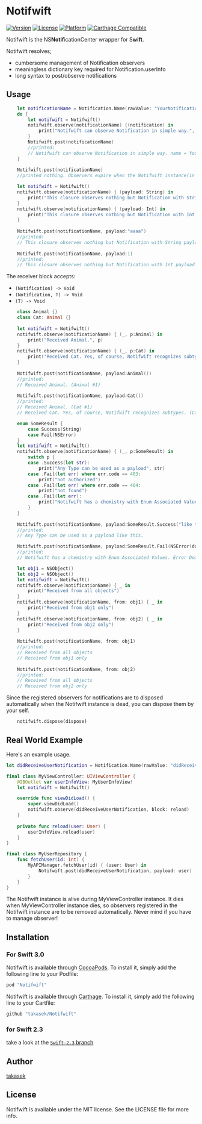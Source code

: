 # Notifwift

[![Version](https://img.shields.io/cocoapods/v/Notifwift.svg?style=flat)](http://cocoapods.org/pods/Notifwift)
[![License](https://img.shields.io/cocoapods/l/Notifwift.svg?style=flat)](http://cocoapods.org/pods/Notifwift)
[![Platform](https://img.shields.io/cocoapods/p/Notifwift.svg?style=flat)](http://cocoapods.org/pods/Notifwift)
[![Carthage Compatible](https://img.shields.io/badge/Carthage-compatible-4BC51D.svg?style=flat)](https://github.com/Carthage/Carthage)

Notifwift is the NS**Notif**icationCenter wrapper for S**wift**.

Notifwift resolves;

- cumbersome management of Notification observers
- meaningless dictionary key required for Notification.userInfo
- long syntax to post/observe notifications


## Usage

```swift
    let notificationName = Notification.Name(rawValue: "YourNotificationName")
    do {
        let notifwift = Notifwift()
        notifwift.observe(notificationName) {(notification) in
            print("Notifwift can observe Notification in simple way.", notification)
        }
        Notifwift.post(notificationName)
        //printed:
        // Notifwift can observe Notification in simple way. name = YourNotificationName, object = nil, userInfo = nil
    }
    
    Notifwift.post(notificationName)
    //printed nothing. Observers expire when the Notifwift instance(in this case) is destructed.
```

```swift
    let notifwift = Notifwift()
    notifwift.observe(notificationName) { (payload: String) in
        print("This closure observes nothing but Notification with String payload.", payload)
    }
    notifwift.observe(notificationName) { (payload: Int) in
        print("This closure observes nothing but Notification with Int payload.", payload)
    }
    
    Notifwift.post(notificationName, payload:"aaaa")
    //printed:
    // This closure observes nothing but Notification with String payload. aaaa
    
    Notifwift.post(notificationName, payload:1)
    //printed:
    // This closure observes nothing but Notification with Int payload. 1
```

The receiver block accepts:

- `(Notification) -> Void`
- `(Notification, T) -> Void`
- `(T) -> Void`

```swift
    class Animal {}
    class Cat: Animal {}
    
    let notifwift = Notifwift()
    notifwift.observe(notificationName) { (_, p:Animal) in
        print("Received Animal.", p)
    }
    notifwift.observe(notificationName) { (_, p:Cat) in
        print("Received Cat. Yes, of course, Notifwift recognizes subtypes.", p)
    }
    
    Notifwift.post(notificationName, payload:Animal())
    //printed:
    // Received Animal. (Animal #1)
    
    Notifwift.post(notificationName, payload:Cat())
    //printed:
    // Received Animal. (Cat #1)
    // Received Cat. Yes, of course, Notifwift recognizes subtypes. (Cat #1)
```

```swift
    enum SomeResult {
        case Success(String)
        case Fail(NSError)
    }
    let notifwift = Notifwift()
    notifwift.observe(notificationName) { (_, p:SomeResult) in
        switch p {
        case .Success(let str):
            print("Any Type can be used as a payload", str)
        case .Fail(let err) where err.code == 403:
            print("not authorized")
        case .Fail(let err) where err.code == 404:
            print("not found")
        case .Fail(let err):
            print("Notifwift has a chemistry with Enum Associated Values.", err)
        }
    }
    
    Notifwift.post(notificationName, payload:SomeResult.Success("like this."))
    //printed:
    // Any Type can be used as a payload like this.

    Notifwift.post(notificationName, payload:SomeResult.Fail(NSError(domain: "", code: 0, userInfo: nil)))
    //printed:
    // Notifwift has a chemistry with Enum Associated Values. Error Domain= Code=0 "(null)"
```

```swift
    let obj1 = NSObject()
    let obj2 = NSObject()
    let notifwift = Notifwift()
    notifwift.observe(notificationName) { _ in
        print("Received from all objects")
    }
    notifwift.observe(notificationName, from: obj1) { _ in
        print("Received from obj1 only")
    }
    notifwift.observe(notificationName, from: obj2) { _ in
        print("Received from obj2 only")
    }
    
    Notifwift.post(notificationName, from: obj1)
    //printed:
    // Received from all objects
    // Received from obj1 only
    
    Notifwift.post(notificationName, from: obj2)
    //printed:
    // Received from all objects
    // Received from obj2 only
```

Since the registered observers for notifications are to disposed automatically when the Notifwift instance is dead, you can dispose them by your self.

```
    notifwift.dispose(dispose)
```


## Real World Example

Here's an example usage.

```swift
let didReceiveUserNotification = Notification.Name(rawValue: "didReceiveUserNotification")

final class MyViewController: UIViewController {
    @IBOutlet var userInfoView: MyUserInfoView!
    let notifwift = Notifwift()

    override func viewDidLoad() {
        super.viewDidLoad()
        notifwift.observe(didReceiveUserNotification, block: reload)
    }
    
    private func reload(user: User) {
        userInfoView.reload(user)
    }
}

final class MyUserRepository {
    func fetchUser(id: Int) {
        MyAPIManager.fetchUser(id) { (user: User) in
            Notifwift.post(didReceiveUserNotification, payload: user)
        }
    }
}

```

The Notifwift instance is alive during MyViewController instance.
It dies when MyViewController instance dies, so observers registered in the Notifwift instance are to be removed automatically.  Never mind if you have to manage observer!


## Installation

### For Swift 3.0

Notifwift is available through [CocoaPods](http://cocoapods.org). To install it, simply add the following line to your Podfile:

```ruby
pod "Notifwift"
```

Notifwift is available through [Carthage](https://github.com/Carthage/Carthage). To install it, simply add the following line to your Cartfile:
 
```ruby
github "takasek/Notifwift"
```

### for Swift 2.3

take a look at the [`Swift-2.3` branch](https://github.com/takasek/Notifwift/tree/swift-2.3)


## Author

[takasek](https://twitter.com/takasek)

## License

Notifwift is available under the MIT license. See the LICENSE file for more info.
